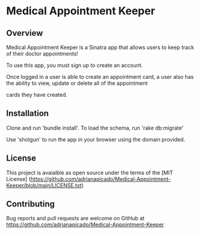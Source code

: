 # Medical Appointment Keeper

## Overview

Medical Appointment Keeper is a Sinatra app that allows users to keep track of their doctor appointments! 

To use this app, you must sign up to create an account. 

Once logged in a user is able to create an appointment card, a user also has the ability to view, update or delete all of the appointment

cards they have created. 

## Installation

Clone and run 'bundle install'. To load the schema, run 'rake db:migrate'

Use 'shotgun' to run the app in your browser using the domain provided. 

## License

This project is avaialble as open source under the terms of the [MIT License] (https://github.com/adrianapicado/Medical-Appointment-Keeper/blob/main/LICENSE.txt)

## Contributing

Bug reports and pull requests are welcome on GitHub at https://github.com/adrianapicado/Medical-Appointment-Keeper
